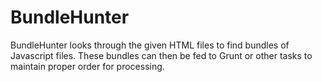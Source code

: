 # BundleHunter

BundleHunter looks through the given HTML files to find bundles of Javascript files. These bundles can then be fed to Grunt or other tasks to maintain proper order for processing.
